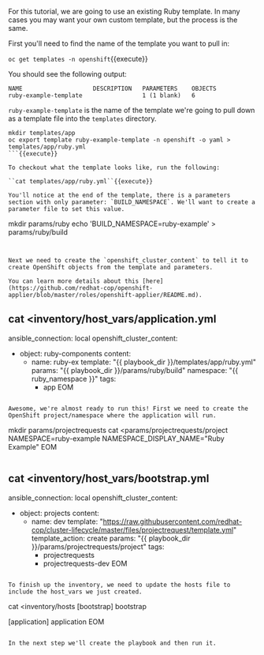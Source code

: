For this tutorial, we are going to use an existing Ruby template. In many cases you may want your own custom template, but the process is the same.

First you'll need to find the name of the template you want to pull in:

``oc get templates -n openshift``{{execute}}

You should see the following output:
```
NAME                    DESCRIPTION   PARAMETERS    OBJECTS
ruby-example-template                 1 (1 blank)   6
```

`ruby-example-template` is the name of the template we're going to pull down as a template file into the `templates` directory.

```
mkdir templates/app
oc export template ruby-example-template -n openshift -o yaml > templates/app/ruby.yml
```{{execute}}

To checkout what the template looks like, run the following:

``cat templates/app/ruby.yml``{{execute}}

You'll notice at the end of the template, there is a parameters section with only parameter: `BUILD_NAMESPACE`. We'll want to create a parameter file to set this value.

```
mkdir params/ruby
echo 'BUILD_NAMESPACE=ruby-example' > params/ruby/build
```{{execute}}


Next we need to create the `openshift_cluster_content` to tell it to create OpenShift objects from the template and parameters.

You can learn more details about this [here](https://github.com/redhat-cop/openshift-applier/blob/master/roles/openshift-applier/README.md).

```
cat <<EOM >inventory/host_vars/application.yml
---
ansible_connection: local
openshift_cluster_content:
- object: ruby-components
    content:
    - name: ruby-ex
      template: "{{ playbook_dir }}/templates/app/ruby.yml"
      params: "{{ playbook_dir }}/params/ruby/build"
      namespace: "{{ ruby_namespace }}"
      tags:
      - app
EOM
```{{execute}}

Awesome, we're almost ready to run this! First we need to create the OpenShift project/namespace where the application will run.

```
mkdir params/projectrequests
cat <<EOM >params/projectrequests/project
NAMESPACE=ruby-example
NAMESPACE_DISPLAY_NAME="Ruby Example"
EOM
```{{execute}}

```
cat <<EOM >inventory/host_vars/bootstrap.yml
---
ansible_connection: local
openshift_cluster_content:
- object: projects
    content:
    - name: dev
      template: "https://raw.githubusercontent.com/redhat-cop/cluster-lifecycle/master/files/projectrequest/template.yml"
      template_action: create
      params: "{{ playbook_dir }}/params/projectrequests/project"
      tags:
      - projectrequests
      - projectrequests-dev
EOM
```{{execute}}

To finish up the inventory, we need to update the hosts file to include the host_vars we just created.

```
cat <<EOM >inventory/hosts
[bootstrap]
bootstrap

[application]
application
EOM
```{{execute}}

In the next step we'll create the playbook and then run it.